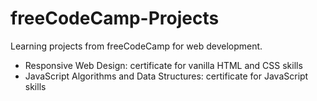 # freeCodeCamp-Projects
Learning projects from freeCodeCamp for web development.

- Responsive Web Design: certificate for vanilla HTML and CSS skills
- JavaScript Algorithms and Data Structures: certificate for JavaScript skills
